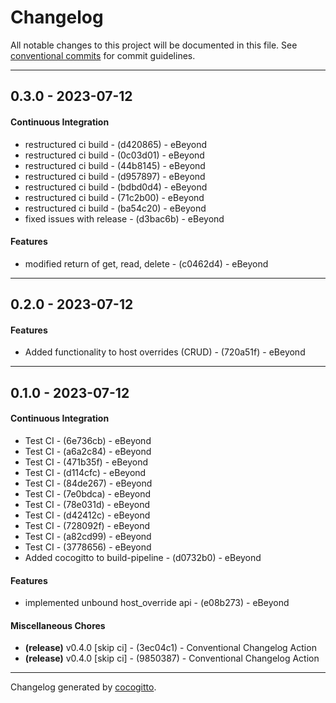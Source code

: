 # Changelog
All notable changes to this project will be documented in this file. See [conventional commits](https://www.conventionalcommits.org/) for commit guidelines.

- - -
## 0.3.0 - 2023-07-12
#### Continuous Integration
- restructured ci build - (d420865) - eBeyond
- restructured ci build - (0c03d01) - eBeyond
- restructured ci build - (44b8145) - eBeyond
- restructured ci build - (d957897) - eBeyond
- restructured ci build - (bdbd0d4) - eBeyond
- restructured ci build - (71c2b00) - eBeyond
- restructured ci build - (ba54c20) - eBeyond
- fixed issues with release - (d3bac6b) - eBeyond
#### Features
- modified return of get, read, delete - (c0462d4) - eBeyond

- - -

## 0.2.0 - 2023-07-12
#### Features
- Added functionality to host overrides (CRUD) - (720a51f) - eBeyond

- - -

## 0.1.0 - 2023-07-12
#### Continuous Integration
- Test CI - (6e736cb) - eBeyond
- Test CI - (a6a2c84) - eBeyond
- Test CI - (471b35f) - eBeyond
- Test CI - (d114cfc) - eBeyond
- Test CI - (84de267) - eBeyond
- Test CI - (7e0bdca) - eBeyond
- Test CI - (78e031d) - eBeyond
- Test CI - (d42412c) - eBeyond
- Test CI - (728092f) - eBeyond
- Test CI - (a82cd99) - eBeyond
- Test CI - (3778656) - eBeyond
- Added cocogitto to build-pipeline - (d0732b0) - eBeyond
#### Features
- implemented unbound host_override api - (e08b273) - eBeyond
#### Miscellaneous Chores
- **(release)** v0.4.0 [skip ci] - (3ec04c1) - Conventional Changelog Action
- **(release)** v0.4.0 [skip ci] - (9850387) - Conventional Changelog Action

- - -

Changelog generated by [cocogitto](https://github.com/cocogitto/cocogitto).